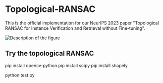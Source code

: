 # Topological-RANSAC
This is the official implementation for our NeurIPS 2023 paper "Topological RANSAC for Instance Verification and Retrieval without Fine-tuning". 

![Description of the figure](https://link-to-your-image.jpg)


## Try the topological RANSAC
pip install opencv-python
pip install scipy
pip install shapely

python test.py


